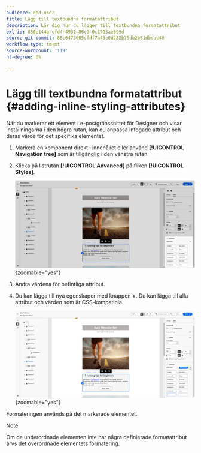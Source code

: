 ```yaml
---
audience: end-user
title: Lägg till textbundna formatattribut
description: Lär dig hur du lägger till textbundna formatattribut
exl-id: 856e144a-cfd4-4931-86c9-0c1793ae399d
source-git-commit: 88c6473005cfdf7a43e0d232b75db2b51dbcac40
workflow-type: tm+mt
source-wordcount: '119'
ht-degree: 0%

---
```



# Lägg till textbundna formatattribut {#adding-inline-styling-attributes}

När du markerar ett element i e-postgränssnittet för Designer och visar inställningarna i den högra rutan, kan du anpassa infogade attribut och deras värde för det specifika elementet.

1. Markera en komponent direkt i innehållet eller använd **[!UICONTROL Navigation tree]** som är tillgänglig i den vänstra rutan.

1. Klicka på listrutan **[!UICONTROL Advanced]** på fliken **[!UICONTROL Styles]**.

   ![](assets/styles_1.png){zoomable="yes"}

1. Ändra värdena för befintliga attribut.

1. Du kan lägga till nya egenskaper med knappen **+**. Du kan lägga till alla attribut och värden som är CSS-kompatibla.

   ![](assets/styles_2.png){zoomable="yes"}

Formateringen används på det markerade elementet.

>[!NOTE]
>
>Om de underordnade elementen inte har några definierade formatattribut ärvs det överordnade elementets formatering.

